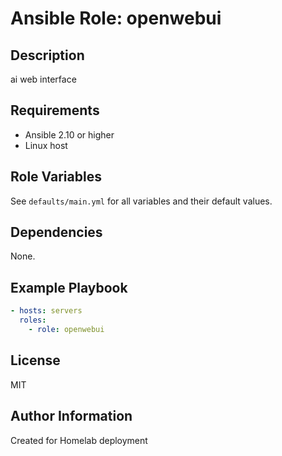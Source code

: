 # Ansible Role: openwebui

## Description
ai web interface

## Requirements
- Ansible 2.10 or higher
- Linux host

## Role Variables
See `defaults/main.yml` for all variables and their default values.

## Dependencies
None.

## Example Playbook
```yaml
- hosts: servers
  roles:
    - role: openwebui
```

## License
MIT

## Author Information
Created for Homelab deployment
